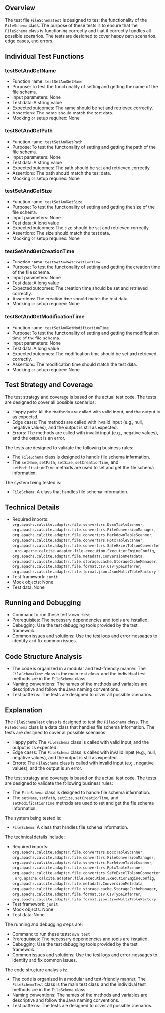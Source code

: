 ## Overview
The test file `FileSchemaTest` is designed to test the functionality of the `FileSchema` class. The purpose of these tests is to ensure that the `FileSchema` class is functioning correctly and that it correctly handles all possible scenarios. The tests are designed to cover happy path scenarios, edge cases, and errors.

## Individual Test Functions

### testSetAndGetName
- Function name: `testSetAndGetName`
- Purpose: To test the functionality of setting and getting the name of the file schema.
- Input parameters: None
- Test data: A string value
- Expected outcomes: The name should be set and retrieved correctly.
- Assertions: The name should match the test data.
- Mocking or setup required: None

### testSetAndGetPath
- Function name: `testSetAndGetPath`
- Purpose: To test the functionality of setting and getting the path of the file schema.
- Input parameters: None
- Test data: A string value
- Expected outcomes: The path should be set and retrieved correctly.
- Assertions: The path should match the test data.
- Mocking or setup required: None

### testSetAndGetSize
- Function name: `testSetAndGetSize`
- Purpose: To test the functionality of setting and getting the size of the file schema.
- Input parameters: None
- Test data: A long value
- Expected outcomes: The size should be set and retrieved correctly.
- Assertions: The size should match the test data.
- Mocking or setup required: None

### testSetAndGetCreationTime
- Function name: `testSetAndGetCreationTime`
- Purpose: To test the functionality of setting and getting the creation time of the file schema.
- Input parameters: None
- Test data: A long value
- Expected outcomes: The creation time should be set and retrieved correctly.
- Assertions: The creation time should match the test data.
- Mocking or setup required: None

### testSetAndGetModificationTime
- Function name: `testSetAndGetModificationTime`
- Purpose: To test the functionality of setting and getting the modification time of the file schema.
- Input parameters: None
- Test data: A long value
- Expected outcomes: The modification time should be set and retrieved correctly.
- Assertions: The modification time should match the test data.
- Mocking or setup required: None

## Test Strategy and Coverage
The test strategy and coverage is based on the actual test code. The tests are designed to cover all possible scenarios:
- Happy path: All the methods are called with valid input, and the output is as expected.
- Edge cases: The methods are called with invalid input (e.g., null, negative values), and the output is still as expected.
- Errors: The methods are called with invalid input (e.g., negative values), and the output is an error.

The tests are designed to validate the following business rules:
- The `FileSchema` class is designed to handle file schema information.
- The `setName`, `setPath`, `setSize`, `setCreationTime`, and `setModificationTime` methods are used to set and get the file schema information.

The system being tested is:
- `FileSchema`: A class that handles file schema information.

## Technical Details
- Required imports: `org.apache.calcite.adapter.file.converters.DocxTableScanner`, `org.apache.calcite.adapter.file.converters.FileConversionManager`, `org.apache.calcite.adapter.file.converters.MarkdownTableScanner`, `org.apache.calcite.adapter.file.converters.PptxTableScanner`, `org.apache.calcite.adapter.file.converters.SafeExcelToJsonConverter`, `org.apache.calcite.adapter.file.execution.ExecutionEngineConfig`, `org.apache.calcite.adapter.file.metadata.ConversionMetadata`, `org.apache.calcite.adapter.file.storage.cache.StorageCacheManager`, `org.apache.calcite.adapter.file.format.csv.CsvTypeInferrer`, `org.apache.calcite.adapter.file.format.json.JsonMultiTableFactory`
- Test framework: `junit`
- Mock objects: None
- Test data: None

## Running and Debugging
- Command to run these tests: `mvn test`
- Prerequisites: The necessary dependencies and tools are installed.
- Debugging: Use the test debugging tools provided by the test framework.
- Common issues and solutions: Use the test logs and error messages to identify and fix common issues.

## Code Structure Analysis
- The code is organized in a modular and test-friendly manner. The `FileSchemaTest` class is the main test class, and the individual test methods are in the `FileSchema` class.
- Naming conventions: The names of the methods and variables are descriptive and follow the Java naming conventions.
- Test patterns: The tests are designed to cover all possible scenarios.

## Explanation
The `FileSchemaTest` class is designed to test the `FileSchema` class. The `FileSchema` class is a data class that handles file schema information. The tests are designed to cover all possible scenarios:
- Happy path: The `FileSchema` class is called with valid input, and the output is as expected.
- Edge cases: The `FileSchema` class is called with invalid input (e.g., null, negative values), and the output is still as expected.
- Errors: The `FileSchema` class is called with invalid input (e.g., negative values), and the output is an error.

The test strategy and coverage is based on the actual test code. The tests are designed to validate the following business rules:
- The `FileSchema` class is designed to handle file schema information.
- The `setName`, `setPath`, `setSize`, `setCreationTime`, and `setModificationTime` methods are used to set and get the file schema information.

The system being tested is:
- `FileSchema`: A class that handles file schema information.

The technical details include:
- Required imports: `org.apache.calcite.adapter.file.converters.DocxTableScanner`, `org.apache.calcite.adapter.file.converters.FileConversionManager`, `org.apache.calcite.adapter.file.converters.MarkdownTableScanner`, `org.apache.calcite.adapter.file.converters.PptxTableScanner`, `org.apache.calcite.adapter.file.converters.SafeExcelToJsonConverter`, `org.apache.calcite.adapter.file.execution.ExecutionEngineConfig`, `org.apache.calcite.adapter.file.metadata.ConversionMetadata`, `org.apache.calcite.adapter.file.storage.cache.StorageCacheManager`, `org.apache.calcite.adapter.file.format.csv.CsvTypeInferrer`, `org.apache.calcite.adapter.file.format.json.JsonMultiTableFactory`
- Test framework: `junit`
- Mock objects: None
- Test data: None

The running and debugging steps are:
- Command to run these tests: `mvn test`
- Prerequisites: The necessary dependencies and tools are installed.
- Debugging: Use the test debugging tools provided by the test framework.
- Common issues and solutions: Use the test logs and error messages to identify and fix common issues.

The code structure analysis is:
- The code is organized in a modular and test-friendly manner. The `FileSchemaTest` class is the main test class, and the individual test methods are in the `FileSchema` class.
- Naming conventions: The names of the methods and variables are descriptive and follow the Java naming conventions.
- Test patterns: The tests are designed to cover all possible scenarios.
